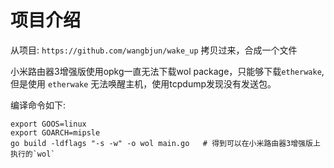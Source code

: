 
# 项目介绍 

从项目: `https://github.com/wangbjun/wake_up` 拷贝过来，合成一个文件

小米路由器3增强版使用opkg一直无法下载wol package，只能够下载`etherwake`, 但是使用 `etherwake` 无法唤醒主机，使用tcpdump发现没有发送包。

编译命令如下:

```
export GOOS=linux
export GOARCH=mipsle
go build -ldflags "-s -w" -o wol main.go   # 得到可以在小米路由器3增强版上执行的`wol`
```



